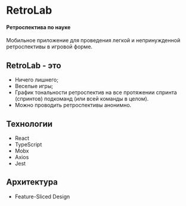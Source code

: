 # RetroLab
#### Ретроспектива по науке

Мобильное приложение для проведения легкой и непринужденной  ретроспективы в игровой форме.

## RetroLab - это

- Ничего лишнего;
- Веселые игры;
- График тональности ретроспектив на все протяжении спринта (спринтов) подкоманд (или всей команды в целом).
- Можно проводить ретроспективы анонимно.

## Технологии

- React
- TypeScript
- Mobx
- Axios
- Jest

## Архитектура
- Feature-Sliced Design